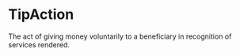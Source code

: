 # TipAction

The act of giving money voluntarily to a beneficiary in recognition of services rendered.
